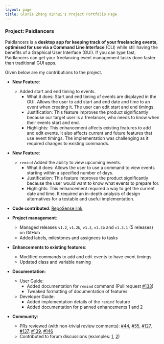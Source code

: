 ```yaml
---
layout: page
title: Gloria Zhang Xinhui's Project Portfolio Page
---
```


### Project: Paidlancers

Paidlancers is a **desktop app for keeping track of your freelancing events, optimised for use via a Command Line Interface** (CLI) while still having the benefits of a Graphical User Interface (GUI). If you can type fast, Paidlancers can get your freelancing event management tasks done faster than traditional GUI apps.

Given below are my contributions to the project.

* **New Feature**:
  * Added start and end timing to events.
    * What it does: Start and end timing of events are displayed in the GUI. Allows the user to add start and end date and time to an event when creating it. The user can edit start and end timings.
    * Justification: This feature improves the product significantly because our target user is a freelancer, who needs to know when their events start and end.
    * Highlights: This enhancement affects existing features to add and edit events. It also affects current and future features that use event timings. The implementation was challenging as it required changes to existing commands.

* **New Feature**:
  * `remind` Added the ability to view upcoming events.
    * What it does: Allows the user to use a command to view events starting within a specified number of days.
    * Justification: This feature improves the product significantly because the user would want to know what events to prepare for.
    * Highlights: This enhancement required a way to get the current date and time. It required an in-depth analysis of design alternatives for a testable and useful implementation.

* **Code contributed**: [RepoSense link](https://nus-cs2103-ay2223s2.github.io/tp-dashboard/?search=glozxi&breakdown=true&sort=groupTitle&sortWithin=title&since=2023-02-17&timeframe=commit&mergegroup=&groupSelect=groupByRepos&checkedFileTypes=docs~functional-code~test-code~other)

* **Project management**:
  * Managed releases `v1.2`, `v1.2b`, `v1.3`, `v1.3b` and `v1.3.1` (5 releases) on GitHub
  * Added labels, milestones and assignees to tasks

* **Enhancements to existing features**:
  * Modified commands to add and edit events to have event timings
  * Updated class and variable naming

* **Documentation**:
  * User Guide:
    * Added documentation for `remind` command (Pull request [#133](https://github.com/AY2223S2-CS2103T-T11-3/tp/pull/133))
    * Tweaked formatting of documentation of features
  * Developer Guide:
    * Added implementation details of the `remind` feature
    * Added documentation for planned enhancements 1 and 2

* **Community**:
  * PRs reviewed (with non-trivial review comments): [#44](https://github.com/AY2223S2-CS2103T-T11-3/tp/pull/44), [#55](https://github.com/AY2223S2-CS2103T-T11-3/tp/pull/55), [#127](https://github.com/AY2223S2-CS2103T-T11-3/tp/pull/127), [#137](https://github.com/AY2223S2-CS2103T-T11-3/tp/pull/137), [#139](https://github.com/AY2223S2-CS2103T-T11-3/tp/pull/139), [#146](https://github.com/AY2223S2-CS2103T-T11-3/tp/pull/146)
  * Contributed to forum discussions (examples: [1](https://github.com/nus-cs2103-AY2223S2/forum/issues/4), [2](https://github.com/nus-cs2103-AY2223S2/forum/issues/222))

